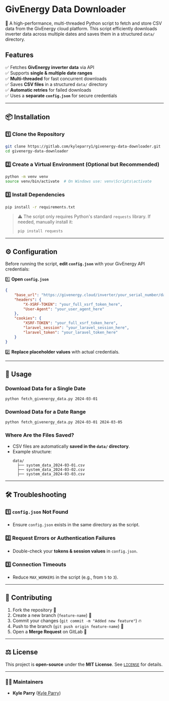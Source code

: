 # GivEnergy Data Downloader

🚀 A high-performance, multi-threaded Python script to fetch and store CSV data from the GivEnergy cloud platform. This script efficiently downloads inverter data across multiple dates and saves them in a structured `data/` directory.

## Features
✅ Fetches **GivEnergy inverter data** via API  
✅ Supports **single & multiple date ranges**  
✅ **Multi-threaded** for fast concurrent downloads  
✅ Saves **CSV files** in a structured `data/` directory  
✅ **Automatic retries** for failed downloads  
✅ Uses a **separate `config.json`** for secure credentials  

---

## 📦 Installation

### **1️⃣ Clone the Repository**
```sh
git clone https://gitlab.com/kyleparry1/givenergy-data-downloader.git
cd givenergy-data-downloader
```

### **2️⃣ Create a Virtual Environment (Optional but Recommended)**
```sh
python -m venv venv
source venv/bin/activate  # On Windows use: venv\Scripts\activate
```

### **3️⃣ Install Dependencies**
```sh
pip install -r requirements.txt
```
> ⚠️ The script only requires Python's standard `requests` library. If needed, manually install it:  
> ```sh
> pip install requests
> ```

---

## ⚙ **Configuration**

Before running the script, **edit `config.json`** with your GivEnergy API credentials:

1️⃣ **Open `config.json`**
```json
{
    "base_url": "https://givenergy.cloud/inverter/your_serial_number/data/download",
    "headers": {
        "X-XSRF-TOKEN": "your_full_xsrf_token_here",
        "User-Agent": "your_user_agent_here"
    },
    "cookies": {
        "XSRF-TOKEN": "your_full_xsrf_token_here",
        "laravel_session": "your_laravel_session_here",
        "laravel_token": "your_laravel_token_here"
    }
}
```
2️⃣ **Replace placeholder values** with actual credentials.

---

## 🚀 **Usage**

### **Download Data for a Single Date**
```sh
python fetch_givenergy_data.py 2024-03-01
```

### **Download Data for a Date Range**
```sh
python fetch_givenergy_data.py 2024-03-01 2024-03-05
```

### **Where Are the Files Saved?**
- CSV files are automatically **saved in the `data/` directory**.
- Example structure:
  ```
  data/
    ├── system_data_2024-03-01.csv
    ├── system_data_2024-03-02.csv
    ├── system_data_2024-03-03.csv
  ```

---

## 🛠 **Troubleshooting**
### 1️⃣ **`config.json` Not Found**
- Ensure `config.json` exists in the same directory as the script.

### 2️⃣ **Request Errors or Authentication Failures**
- Double-check your **tokens & session values** in `config.json`.

### 3️⃣ **Connection Timeouts**
- Reduce `MAX_WORKERS` in the script (e.g., from `5` to `3`).

---

## 📜 **Contributing**
1. Fork the repository 🍴  
2. Create a new branch (`feature-name`) 🌱  
3. Commit your changes (`git commit -m "Added new feature"`) 🔥  
4. Push to the branch (`git push origin feature-name`) 🚀  
5. Open a **Merge Request** on GitLab 🎉  

---

## ⚖️ **License**
This project is **open-source** under the **MIT License**. See [`LICENSE`](LICENSE) for details.

---

### 👨‍💻 **Maintainers**
- **Kyle Parry** ([Kyle Parry](https://gitlab.com/kyleparry1))
